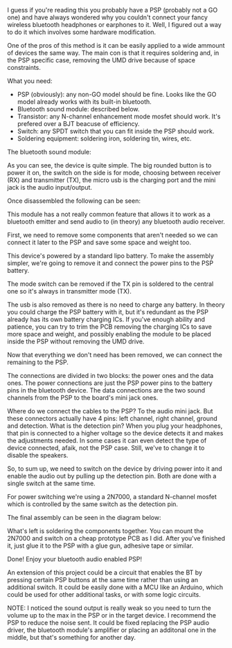 I guess if you're reading this you probably have a PSP (probably not a GO one) and have always wondered why you couldn't connect your fancy wireless bluetooth headphones or earphones to it. Well, I figured out a way to do it which involves some hardware modification.

One of the pros of this method is it can be easily applied to a wide ammount of devices the same way. The main con is that it requires soldering and, in the PSP specific case, removing the UMD drive because of space constraints.

What you need:
* PSP (obviously): any non-GO model should be fine. Looks like the GO model already works with its built-in bluetooth.
* Bluetooth sound module: described below.
* Transistor: any N-channel enhancement mode mosfet should work. It's prefered over a BJT beacuse of efficiency.
* Switch: any SPDT switch that you can fit inside the PSP should work.
* Soldering equipment: soldering iron, soldering tin, wires, etc.

The bluetooth sound module:







As you can see, the device is quite simple. The big rounded button is to power it on, the switch on the side is for mode, choosing between receiver (RX) and transmitter (TX), the micro usb is the charging port and the mini jack is the audio input/output.

Once disassembled the following can be seen:





This module has a not really common feature that allows it to work as a bluetooth emitter and send audio to (in theory) any bluetooth audio receiver.

First, we need to remove some components that aren't needed so we can connect it later to the PSP and save some space and weight too.

This device's powered by a standard lipo battery. To make the assembly simpler, we're going to remove it and connect the power pins to the PSP battery.

The mode switch can be removed if the TX pin is soldered to the central one so it's always in transmitter mode (TX).

The usb is also removed as there is no need to charge any battery. In theory you could charge the PSP battery with it, but it's redundant as the PSP already has its own battery charging ICs. If you've enough ability and patience, you can try to trim the PCB removing the charging ICs to save more space and weight, and possibly enabling the module to be placed inside the PSP without removing the UMD drive.

Now that everything we don't need has been removed, we can connect the remaining to the PSP.

The connections are divided in two blocks: the power ones and the data ones. The power connections are just the PSP power pins to the battery pins in the bluetooth device. The data connections are the two sound channels from the PSP to the board's mini jack ones.

Where do we connect the cables to the PSP? To the audio mini jack. But these connectors actually have 4 pins: left channel, right channel, ground and detection. What is the detection pin? When you plug your headphones, that pin is connected to a higher voltage so the device detects it and makes the adjustments needed. In some cases it can even detect the type of device connected, afaik, not the PSP case. Still, we've to change it to disable the speakers.

So, to sum up, we need to switch on the device by driving power into it and enable the audio out by pulling up the detection pin. Both are done with a single switch at the same time.

For power switching we're using a 2N7000, a standard N-channel mosfet which is controlled by the same switch as the detection pin.

The final assembly can be seen in the diagram below:





What's left is soldering the components together. You can mount the 2N7000 and switch on a cheap prototype PCB as I did. After you've finished it, just glue it to the PSP with a glue gun, adhesive tape or similar.

Done! Enjoy your bluetooth audio enabled PSP!

An extension of this project could be a circuit that enables the BT by pressing certain PSP buttons at the same time rather than using an additional switch. It could be easily done with a MCU like an Arduino, which could be used for other additional tasks, or with some logic circuits.

NOTE: I noticed the sound output is really weak so you need to turn the volume up to the max in the PSP or in the target device. I recommend the PSP to reduce the noise sent. It could be fixed replacing the PSP audio driver, the bluetooth module's amplifier or placing an additonal one in the middle, but that's something for another day.
